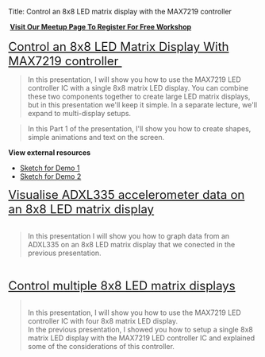 Title: Control an 8x8 LED matrix display with the MAX7219 controller

<div class="jumbotron">
<div class="container-fluid">

<span style="color: red;">**&nbsp;</span><a href="http://www.meetup.com/HackerSpaceTech/" rel="nofollow" style="text-align: center;" target="_blank">Visit Our Meetup Page To Register For Free Workshop</a><span style="color: red;">&nbsp;**</span><br />
<br />
<span style="font-size: x-large;"><a href="http://txplore.tv/courses/arduino-sbs/lectures/276205?affcode=6107_xiz8dp9c" rel="nofollow" target="_blank">Control an 8x8 LED Matrix Display With MAX7219 controller&nbsp;</a></span><br />
<blockquote class="tr_bq">
In this presentation, I will show you how to use the MAX7219 LED controller IC with a single 8x8 matrix LED display. You can combine these two components together to create large LED matrix displays, but in this presentation we'll keep it simple. In a separate lecture, we'll expand to multi-display setups.</blockquote>
<blockquote class="tr_bq">
In this Part 1 of the presentation, I'll show you how to create shapes, simple animations and text on the screen.</blockquote>
<b>View external resources</b><br />
<ul>
<li><a href="https://github.com/futureshocked/arduino_sbs/blob/master/MAX72xx/Demo1/Demo1.ino">Sketch for Demo 1</a></li>
<li><a href="https://github.com/futureshocked/arduino_sbs/blob/master/MAX72xx/Demo2/Demo2.ino">Sketch for Demo 2</a></li>
</ul>
<span style="font-size: x-large;"><a href="http://txplore.tv/courses/arduino-sbs/lectures/276206?affcode=6107_xiz8dp9c" rel="nofollow" target="_blank">Visualise ADXL335 accelerometer data on an 8x8 LED matrix display</a></span><br />
<br />
<blockquote class="tr_bq">
In this presentation I will show you how to graph data from an ADXL335 on an 8x8 LED matrix display that we conected in the previous presentation.</blockquote>
<b><span style="font-size: x-large;"><br /></span></b>
<span style="font-size: x-large;"><a href="http://txplore.tv/courses/arduino-sbs/lectures/698759" rel="nofollow" target="_blank">Control multiple 8x8 LED matrix displays</a></span><br />
<blockquote class="tr_bq">
<br />
In this presentation, I will show you how to use the MAX7219 LED controller IC with four 8x8 matrix LED display.<br />
In the previous presentation, I showed you how to setup a single 8x8 matrix LED display with the MAX7219 LED controller IC and explained some of the considerations of this controller.</blockquote>

</div></div>